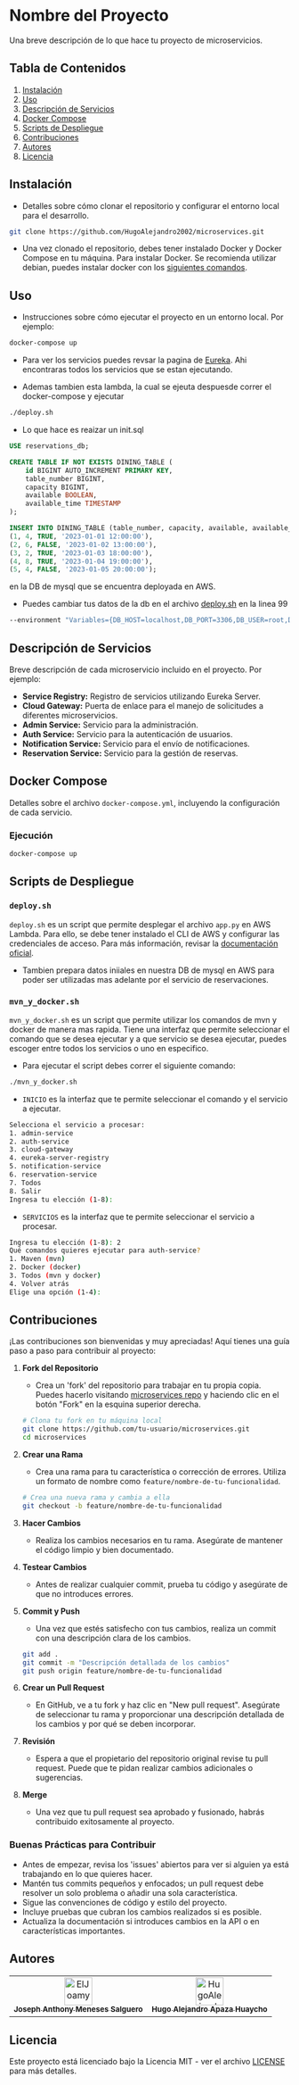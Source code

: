 # Nombre del Proyecto

Una breve descripción de lo que hace tu proyecto de microservicios.

## Tabla de Contenidos
1. [Instalación](#instalación)
2. [Uso](#uso)
3. [Descripción de Servicios](#descripción-de-servicios)
4. [Docker Compose](#docker-compose)
5. [Scripts de Despliegue](#scripts-de-despliegue)
6. [Contribuciones](#contribuciones)
7. [Autores](#autores)
8. [Licencia](#licencia)

## Instalación

- Detalles sobre cómo clonar el repositorio y configurar el entorno local para el desarrollo.

```bash
git clone https://github.com/HugoAlejandro2002/microservices.git
```

- Una vez clonado el repositorio, debes tener instalado Docker y Docker Compose en tu máquina. Para instalar Docker. Se recomienda utilizar debian, puedes instalar docker con los [siguientes comandos](Installation/Docker.md).

## Uso

- Instrucciones sobre cómo ejecutar el proyecto en un entorno local. Por ejemplo:

```bash
docker-compose up
```

- Para ver los servicios puedes revsar la pagina de [Eureka](http://localhost:8761/). Ahi encontraras todos los servicios que se estan ejecutando.

- Ademas tambien esta lambda, la cual se ejeuta despuesde correr el docker-compose y ejecutar
```bash
./deploy.sh
```

- Lo que hace es reaizar un init.sql 
```sql
USE reservations_db;

CREATE TABLE IF NOT EXISTS DINING_TABLE (
    id BIGINT AUTO_INCREMENT PRIMARY KEY,
    table_number BIGINT,
    capacity BIGINT,
    available BOOLEAN,
    available_time TIMESTAMP
);

INSERT INTO DINING_TABLE (table_number, capacity, available, available_time) VALUES
(1, 4, TRUE, '2023-01-01 12:00:00'),
(2, 6, FALSE, '2023-01-02 13:00:00'),
(3, 2, TRUE, '2023-01-03 18:00:00'),
(4, 8, TRUE, '2023-01-04 19:00:00'),
(5, 4, FALSE, '2023-01-05 20:00:00');
```
en la DB de mysql que se encuentra deployada en AWS.

- Puedes cambiar tus datos de la db en el archivo [deploy.sh](deploy.sh) en la linea 99 
```bash
--environment "Variables={DB_HOST=localhost,DB_PORT=3306,DB_USER=root,DB_PASS=root,DB_NAME=reservations_db}"
```

## Descripción de Servicios

Breve descripción de cada microservicio incluido en el proyecto. Por ejemplo:

- **Service Registry:** Registro de servicios utilizando Eureka Server.
- **Cloud Gateway:** Puerta de enlace para el manejo de solicitudes a diferentes microservicios.
- **Admin Service:** Servicio para la administración.
- **Auth Service:** Servicio para la autenticación de usuarios.
- **Notification Service:** Servicio para el envío de notificaciones.
- **Reservation Service:** Servicio para la gestión de reservas.

## Docker Compose

Detalles sobre el archivo `docker-compose.yml`, incluyendo la configuración de cada servicio.

### Ejecución

```bash
docker-compose up
```


## Scripts de Despliegue

### `deploy.sh`

`deploy.sh` es un script que permite desplegar el archivo `app.py` en AWS Lambda. Para ello, se debe tener instalado el CLI de AWS y configurar las credenciales de acceso. Para más información, revisar la [documentación oficial](https://docs.aws.amazon.com/cli/latest/userguide/cli-chap-install.html).

- Tambien prepara datos iniiales en nuestra DB de mysql en AWS para poder ser utilizadas mas adelante por el servicio de reservaciones.

### `mvn_y_docker.sh`

`mvn_y_docker.sh` es un script que permite utilizar los comandos de mvn y docker de manera mas rapida. Tiene una interfaz que permite seleccionar el comando que se desea ejecutar y a que servicio se desea ejecutar, puedes escoger entre todos los servicios o uno en especifico.

- Para ejecutar el script debes correr el siguiente comando:
```bash
./mvn_y_docker.sh
```
- `INICIO` es la interfaz que te permite seleccionar el comando y el servicio a ejecutar.
```bash
Selecciona el servicio a procesar:
1. admin-service
2. auth-service
3. cloud-gateway
4. eureka-server-registry
5. notification-service
6. reservation-service
7. Todos
8. Salir
Ingresa tu elección (1-8): 
```

- `SERVICIOS` es la interfaz que te permite seleccionar el servicio a procesar.
```bash
Ingresa tu elección (1-8): 2
Qué comandos quieres ejecutar para auth-service?
1. Maven (mvn)
2. Docker (docker)
3. Todos (mvn y docker)
4. Volver atrás
Elige una opción (1-4): 
```

## Contribuciones

¡Las contribuciones son bienvenidas y muy apreciadas! Aquí tienes una guía paso a paso para contribuir al proyecto:

1. **Fork del Repositorio**
   - Crea un 'fork' del repositorio para trabajar en tu propia copia. Puedes hacerlo visitando [microservices repo](https://github.com/HugoAlejandro2002/microservices.git) y haciendo clic en el botón "Fork" en la esquina superior derecha.

   ```bash
   # Clona tu fork en tu máquina local
   git clone https://github.com/tu-usuario/microservices.git
   cd microservices
   ```

2. **Crear una Rama**
   - Crea una rama para tu característica o corrección de errores. Utiliza un formato de nombre como `feature/nombre-de-tu-funcionalidad`.

   ```bash
   # Crea una nueva rama y cambia a ella
   git checkout -b feature/nombre-de-tu-funcionalidad
   ```

3. **Hacer Cambios**
   - Realiza los cambios necesarios en tu rama. Asegúrate de mantener el código limpio y bien documentado.

4. **Testear Cambios**
   - Antes de realizar cualquier commit, prueba tu código y asegúrate de que no introduces errores.

5. **Commit y Push**
   - Una vez que estés satisfecho con tus cambios, realiza un commit con una descripción clara de los cambios.

   ```bash
   git add .
   git commit -m "Descripción detallada de los cambios"
   git push origin feature/nombre-de-tu-funcionalidad
   ```

6. **Crear un Pull Request**
   - En GitHub, ve a tu fork y haz clic en "New pull request". Asegúrate de seleccionar tu rama y proporcionar una descripción detallada de los cambios y por qué se deben incorporar.

7. **Revisión**
   - Espera a que el propietario del repositorio original revise tu pull request. Puede que te pidan realizar cambios adicionales o sugerencias.

8. **Merge**
   - Una vez que tu pull request sea aprobado y fusionado, habrás contribuido exitosamente al proyecto.

### Buenas Prácticas para Contribuir

- Antes de empezar, revisa los 'issues' abiertos para ver si alguien ya está trabajando en lo que quieres hacer.
- Mantén tus commits pequeños y enfocados; un pull request debe resolver un solo problema o añadir una sola característica.
- Sigue las convenciones de código y estilo del proyecto.
- Incluye pruebas que cubran los cambios realizados si es posible.
- Actualiza la documentación si introduces cambios en la API o en características importantes.

## Autores
<table>
<tr>
    <td align="center">
        <a href="https://github.com/ElJoamy">
            <img src="https://avatars.githubusercontent.com/u/68487005?v=4" width="50;" alt="ElJoamy"/>
            <br />
            <sub><b>Joseph Anthony Meneses Salguero</b></sub>
        </a>
    </td>
    <td align="center">
        <a href="https://github.com/HugoAlejandro2002">
            <img src="https://avatars.githubusercontent.com/u/97768733?v=4" width="50;" alt="HugoAlejandro2002"/>
            <br />
            <sub><b>Hugo Alejandro Apaza Huaycho</b></sub>
        </a>
    </td></tr>
</table>

## Licencia

Este proyecto está licenciado bajo la Licencia MIT - ver el archivo [LICENSE](LICENSE) para más detalles.